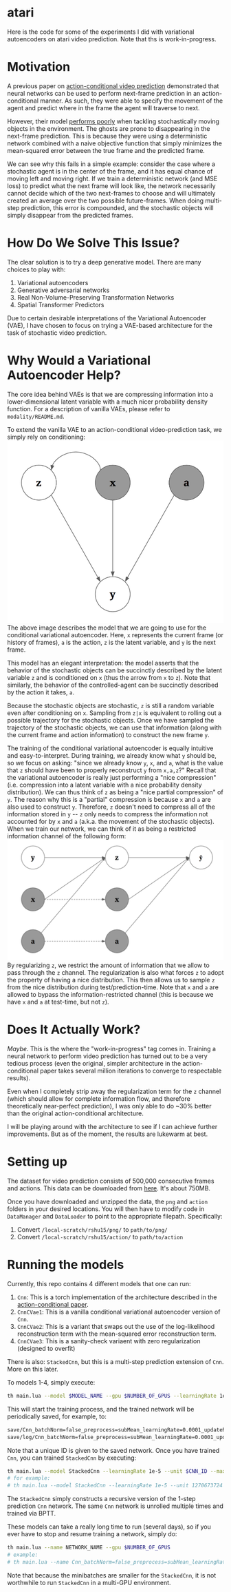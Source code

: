 # atari
Here is the code for some of the experiments I did with variational autoencoders on atari video prediction. Note that ths is work-in-progress.

# Motivation
A previous paper on [action-conditional video prediction](http://arxiv.org/abs/1507.08750) demonstrated that neural networks can be used to perform next-frame prediction in an action-conditional manner. As such, they were able to specify the movement of the agent and predict where in the frame the agent will traverse to next.

However, their model [performs poorly](https://www.youtube.com/watch?v=cy96rtUdBuE) when tackling stochastically moving objects in the environment. The ghosts are prone to disappearing in the next-frame prediction. This is because they were using a deterministic network combined with a naive objective function that simply minimizes the mean-squared error between the true frame and the predicted frame.

We can see why this fails in a simple example: consider the case where a stochastic agent is in the center of the frame, and it has equal chance of moving left and moving right. If we train a deterministic network (and MSE loss) to predict what the next frame will look like, the network necessarily cannot decide which of the two next-frames to choose and will ultimately created an average over the two possible future-frames. When doing multi-step prediction, this error is compounded, and the stochastic objects will simply disappear from the predicted frames.

# How Do We Solve This Issue?
The clear solution is to try a deep generative model. There are many choices to play with:
  1. Variational autoencoders
  2. Generative adversarial networks
  3. Real Non-Volume-Preserving Transformation Networks
  4. Spatial Transformer Predictors

Due to certain desirable interpretations of the Variational Autoencoder (VAE), I have chosen to focus on trying a VAE-based architecture for the task of stochastic video prediction.

# Why Would a Variational Autoencoder Help?
The core idea behind VAEs is that we are compressing information into a lower-dimensional latent variable with a much nicer probability density function. For a description of vanilla VAEs, please refer to `modality/README.md`.

To extend the vanilla VAE to an action-conditional video-prediction task, we simply rely on conditioning: 
![](images/cvae.png)
The above image describes the model that we are going to use for the conditional variational autoencoder. Here, `x` represents the current frame (or history of frames), `a` is the action, `z` is the latent variable, and `y` is the next frame.

This model has an elegant interpretation: the model asserts that the behavior of the stochastic objects can be succinctly described by the latent variable `z` and is conditioned on `x` (thus the arrow from `x` to `z`). Note that similarly, the behavior of the controlled-agent can be succinctly described by the action it takes, `a`.

Because the stochastic objects are stochastic, `z` is still a random variable even after conditioning on `x`. Sampling from `z|x` is equivalent to rolling out a possible trajectory for the stochastic objects. Once we have sampled the trajectory of the stochastic objects, we can use that information (along with the current frame and action information) to construct the new frame `y`.

The training of the conditional variational autoencoder is equally intuitive and easy-to-interpret. During training, we already know what `y` should be, so we focus on asking: "since we already know `y`, `x`, and `a`, what is the value that `z` should have been to properly reconstruct `y` from `x,a,z`?" Recall that the variational autoencoder is really just performing a "nice compression" (i.e. compression into a latent variable with a nice probability density distribution). We can thus think of `z` as being a "nice partial compression" of `y`. The reason why this is a "partial" compression is because `x` and `a` are also used to construct `y`. Therefore, `z` doesn't need to compress all of the information stored in `y` -- `z` only needs to compress the information not accounted for by `x` and `a` (a.k.a. the movement of the stochastic objects). When we train our network, we can think of it as being a restricted information channel of the following form:
![](images/alt.png)
By regularizing `z`, we restrict the amount of information that we allow to pass through the `z` channel. The regularization is also what forces `z` to adopt the property of having a nice distribution. This then allows us to sample `z` from the nice distribution during test/prediction-time. Note that `x` and `a` are allowed to bypass the information-restricted channel (this is because we have `x` and `a` at test-time, but not `z`). 

# Does It Actually Work?
*Maybe*. This is the where the "work-in-progress" tag comes in. Training a neural network to perform video prediction has turned out to be a very tedious process (even the original, simpler architecture in the action-conditional paper takes several million iterations to converge to respectable results).

Even when I completely strip away the regularization term for the `z` channel (which should allow for complete information flow, and therefore theoretically near-perfect prediction), I was only able to do ~30% better than the original action-conditional architecture.

I will be playing around with the architecture to see if I can achieve further improvements. But as of the moment, the results are lukewarm at best. 

# Setting up
The dataset for video prediction consists of 500,000 consecutive frames and actions. This data can be downloaded from [here](https://dl.dropboxusercontent.com/u/10792288/action-frames.tar.gz). It's about 750MB.

Once you have downloaded and unzipped the data, the `png` and `action` folders in your desired locations. You will then have to modify code in `DataManager` and `DataLoader` to point to the appropriate filepath. Specifically:
  1. Convert `/local-scratch/rshu15/png/` to `path/to/png/`
  2. Convert `/local-scratch/rshu15/action/` to `path/to/action`

# Running the models
Currently, this repo contains 4 different models that one can run:
  1. `Cnn`: This is a torch implementation of the architecture described in the [action-conditional paper](http://arxiv.org/abs/1507.08750).
  2. `CnnCVae1`: This is a vanilla conditional variational autoencoder version of `Cnn`.
  3. `CnnCVae2`: This is a variant that swaps out the use of the log-likelihood reconstruction term with the mean-squared error reconstruction term.
  4. `CnnCVae3`: This is a sanity-check variaent with zero regularization (designed to overfit)

There is also: `StackedCnn`, but this is a multi-step prediction extension of `Cnn`. More on this later.
      
To models 1-4, simply execute:
```bash
th main.lua --model $MODEL_NAME --gpu $NUMBER_OF_GPUS --learningRate 1e-4
```
This will start the training process, and the trained network will be periodically saved, for example, to:
```bash
save/Cnn_batchNorm=false_preprocess=subMean_learningRate=0.0001_updateRule=adam_maxIter=2000000_iterStep=100000_iterDecay=0.9_ID=1270673724.t7
save/log/Cnn_batchNorm=false_preprocess=subMean_learningRate=0.0001_updateRule=adam_maxIter=2000000_iterStep=100000_iterDecay=0.9_ID=1270673724.log
```
Note that a unique ID is given to the saved network. Once you have trained `Cnn`, you can trained `StackedCnn` by executing:
```bash
th main.lua --model StackedCnn --learningRate 1e-5 --unit $CNN_ID --maxIter 1e6
# for example:
# th main.lua --model StackedCnn --learningRate 1e-5 --unit 1270673724 --maxIter 1e6
```
The `StackedCnn` simply constructs a recursive version of the 1-step prediction `Cnn` network. The same `Cnn` network is unrolled multiple times and trained via BPTT. 

These models can take a really long time to run (several days), so if you ever have to stop and resume training a network, simply do:
```bash
th main.lua --name NETWORK_NAME --gpu $NUMBER_OF_GPUS
# example:
# th main.lua --name Cnn_batchNorm=false_preprocess=subMean_learningRate=0.0001_updateRule=adam_maxIter=2000000_iterStep=100000_iterDecay=0.9_ID=1270673724 --gpu 4
```
Note that because the minibatches are smaller for the `StackedCnn`, it is not worthwhile to run `StackedCnn` in a multi-GPU environment.